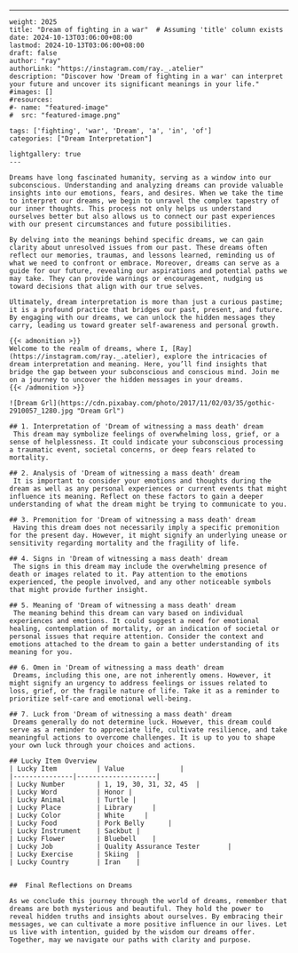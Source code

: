 ---
    weight: 2025
    title: "Dream of fighting in a war"  # Assuming 'title' column exists
    date: 2024-10-13T03:06:00+08:00
    lastmod: 2024-10-13T03:06:00+08:00
    draft: false
    author: "ray"
    authorLink: "https://instagram.com/ray._.atelier"
    description: "Discover how 'Dream of fighting in a war' can interpret your future and uncover its significant meanings in your life."
    #images: []
    #resources:
    #- name: "featured-image"
    #  src: "featured-image.png"
    
    tags: ['fighting', 'war', 'Dream', 'a', 'in', 'of']
    categories: ["Dream Interpretation"]
    
    lightgallery: true
    ---
    
    Dreams have long fascinated humanity, serving as a window into our subconscious. Understanding and analyzing dreams can provide valuable insights into our emotions, fears, and desires. When we take the time to interpret our dreams, we begin to unravel the complex tapestry of our inner thoughts. This process not only helps us understand ourselves better but also allows us to connect our past experiences with our present circumstances and future possibilities.
    
    By delving into the meanings behind specific dreams, we can gain clarity about unresolved issues from our past. These dreams often reflect our memories, traumas, and lessons learned, reminding us of what we need to confront or embrace. Moreover, dreams can serve as a guide for our future, revealing our aspirations and potential paths we may take. They can provide warnings or encouragement, nudging us toward decisions that align with our true selves.
    
    Ultimately, dream interpretation is more than just a curious pastime; it is a profound practice that bridges our past, present, and future. By engaging with our dreams, we can unlock the hidden messages they carry, leading us toward greater self-awareness and personal growth.
    
    {{< admonition >}}
    Welcome to the realm of dreams, where I, [Ray](https://instagram.com/ray._.atelier), explore the intricacies of dream interpretation and meaning. Here, you’ll find insights that bridge the gap between your subconscious and conscious mind. Join me on a journey to uncover the hidden messages in your dreams.
    {{< /admonition >}}
    
    ![Dream Grl](https://cdn.pixabay.com/photo/2017/11/02/03/35/gothic-2910057_1280.jpg "Dream Grl")
    
    ## 1. Interpretation of 'Dream of witnessing a mass death' dream
     This dream may symbolize feelings of overwhelming loss, grief, or a sense of helplessness. It could indicate your subconscious processing a traumatic event, societal concerns, or deep fears related to mortality.
    
    ## 2. Analysis of 'Dream of witnessing a mass death' dream
     It is important to consider your emotions and thoughts during the dream as well as any personal experiences or current events that might influence its meaning. Reflect on these factors to gain a deeper understanding of what the dream might be trying to communicate to you.
    
    ## 3. Premonition for 'Dream of witnessing a mass death' dream
     Having this dream does not necessarily imply a specific premonition for the present day. However, it might signify an underlying unease or sensitivity regarding mortality and the fragility of life.
    
    ## 4. Signs in 'Dream of witnessing a mass death' dream
     The signs in this dream may include the overwhelming presence of death or images related to it. Pay attention to the emotions experienced, the people involved, and any other noticeable symbols that might provide further insight.
    
    ## 5. Meaning of 'Dream of witnessing a mass death' dream
     The meaning behind this dream can vary based on individual experiences and emotions. It could suggest a need for emotional healing, contemplation of mortality, or an indication of societal or personal issues that require attention. Consider the context and emotions attached to the dream to gain a better understanding of its meaning for you.
    
    ## 6. Omen in 'Dream of witnessing a mass death' dream
     Dreams, including this one, are not inherently omens. However, it might signify an urgency to address feelings or issues related to loss, grief, or the fragile nature of life. Take it as a reminder to prioritize self-care and emotional well-being.
    
    ## 7. Luck from 'Dream of witnessing a mass death' dream
     Dreams generally do not determine luck. However, this dream could serve as a reminder to appreciate life, cultivate resilience, and take meaningful actions to overcome challenges. It is up to you to shape your own luck through your choices and actions.
    
    ## Lucky Item Overview
    | Lucky Item          | Value              |
    |---------------|--------------------|
    | Lucky Number        | 1, 19, 30, 31, 32, 45  |
    | Lucky Word          | Honor |
    | Lucky Animal        | Turtle |
    | Lucky Place         | Library     |
    | Lucky Color         | White     |
    | Lucky Food          | Pork Belly      |
    | Lucky Instrument    | Sackbut |
    | Lucky Flower        | Bluebell    |
    | Lucky Job           | Quality Assurance Tester       |
    | Lucky Exercise      | Skiing  |
    | Lucky Country       | Iran    |
    
    
    ##  Final Reflections on Dreams
    
    As we conclude this journey through the world of dreams, remember that dreams are both mysterious and beautiful. They hold the power to reveal hidden truths and insights about ourselves. By embracing their messages, we can cultivate a more positive influence in our lives. Let us live with intention, guided by the wisdom our dreams offer. Together, may we navigate our paths with clarity and purpose.
    